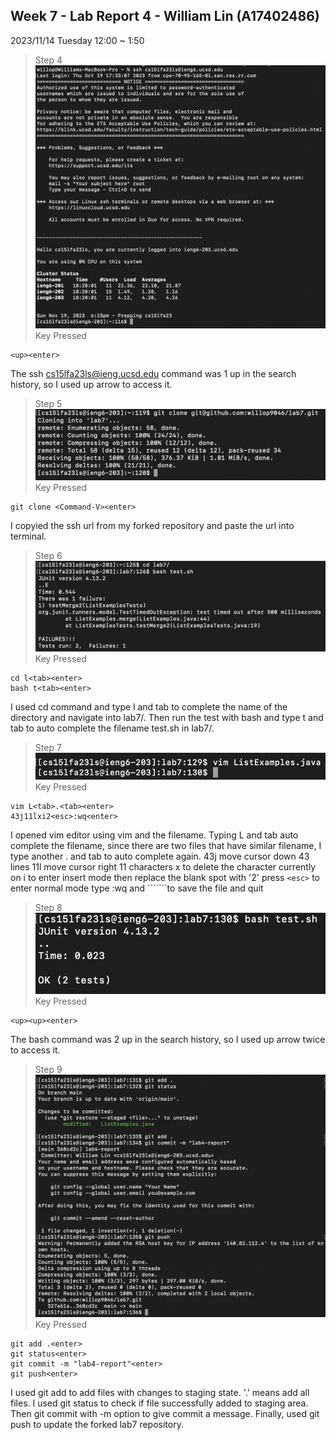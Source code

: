 ## Week 7 - Lab Report 4 - William Lin (A17402486)

2023/11/14 Tuesday 12:00 ~ 1:50  

> Step 4
![Image](step4.png)
Key Pressed
```
<up><enter>
```
The ssh cs15lfa23ls@ieng.ucsd.edu command was 1 up in the search history, so I used up arrow to access it.

> Step 5
![Image](step5.png)
Key Pressed
```
git clone <Command-V><enter>
```
I copyied the ssh url from my forked repository and paste the url into terminal.

> Step 6
![Image](step6.png)
Key Pressed
```
cd l<tab><enter>
bash t<tab><enter>
```
I used cd command and type l and tab to complete the name of the directory and navigate into lab7/.
Then run the test with bash and type t and tab to auto complete the filename test.sh in lab7/.

> Step 7
![Image](step7.png)
Key Pressed
```
vim L<tab>.<tab><enter>
43j11lxi2<esc>:wq<enter>
```
I opened vim editor using vim and the filename. Typing L and tab auto complete the filename, since there are two files that have similar filename, I type another . and tab to auto complete again.
43j move cursor down 43 lines
11l move cursor right 11 characters
x to delete the character currently on
i to enter insert mode
then replace the blank spot with '2'
press ```<esc>``` to enter normal mode
type :wq and ````<enter>```to save the file and quit

> Step 8
![Image](step8.png)
Key Pressed
```
<up><up><enter>
```
The bash command was 2 up in the search history, so I used up arrow twice to access it.

> Step 9
![Image](step9.png)
Key Pressed
```
git add .<enter>
git status<enter>
git commit -m "lab4-report"<enter>
git push<enter>
```
I used git add to add files with changes to staging state. '.' means add all files.
I used git status to check if file successfully added to staging area.
Then git commit with -m option to give commit a message.
Finally, used git push to update the forked lab7 repository. 

